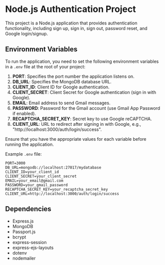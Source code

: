 # Node.js Authentication Project

This project is a Node.js application that provides authentication functionality, including sign up, sign in, sign out, password reset, and Google login/signup.





## Environment Variables

To run the application, you need to set the following environment variables in a `.env` file at the root of your project:

1. **PORT**: Specifies the port number the application listens on.
2. **DB_URL**: Specifies the MongoDB database URL.
3. **CLIENT_ID**: Client ID for Google authentication.
4. **CLIENT_SECRET**: Client Secret for Google authentication (sign in with Google).
5. **EMAIL**: Email address to send Gmail messages.
6. **PASSWORD**: Password for the Gmail account (use Gmail App Password if enabled).
7. **RECAPTCHA_SECRET_KEY**: Secret key to use Google reCAPTCHA.
8. **CLIENT_URL**: URL to redirect after signing in with Google, e.g., "http://localhost:3000/auth/login/success".

Ensure that you have the appropriate values for each variable before running the application.

Example `.env` file:

```plaintext
PORT=3000
DB_URL=mongodb://localhost:27017/mydatabase
CLIENT_ID=your_client_id
CLIENT_SECRET=your_client_secret
EMAIL=your_email@gmail.com
PASSWORD=your_gmail_password
RECAPTCHA_SECRET_KEY=your_recaptcha_secret_key
CLIENT_URL=http://localhost:3000/auth/login/success
```



## Dependencies

- Express.js
- MongoDB
- Passport.js
- bcrypt
- express-session
- express-ejs-layouts
- dotenv
- nodemailer












  
